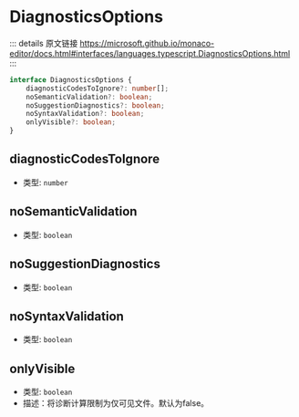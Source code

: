 # DiagnosticsOptions

<backTop />
        
::: details 原文链接
https://microsoft.github.io/monaco-editor/docs.html#interfaces/languages.typescript.DiagnosticsOptions.html
:::

```ts
interface DiagnosticsOptions {
    diagnosticCodesToIgnore?: number[];
    noSemanticValidation?: boolean;
    noSuggestionDiagnostics?: boolean;
    noSyntaxValidation?: boolean;
    onlyVisible?: boolean;
}
```

## diagnosticCodesToIgnore
- 类型: `number`
## noSemanticValidation
- 类型: `boolean`
## noSuggestionDiagnostics
- 类型: `boolean`
## noSyntaxValidation
- 类型: `boolean`
## onlyVisible
- 类型: `boolean`
- 描述：将诊断计算限制为仅可见文件。默认为false。